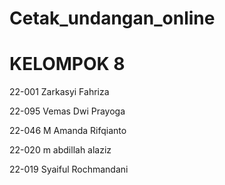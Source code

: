 # Cetak_undangan_online
<h1>KELOMPOK 8</h1>
<P>22-001 Zarkasyi Fahriza </P>
<P>22-095 Vemas Dwi Prayoga </P>
<P>22-046 M Amanda Rifqianto </P>
<P>22-020 m abdillah alaziz</P>
<P>22-019 Syaiful Rochmandani</P>


